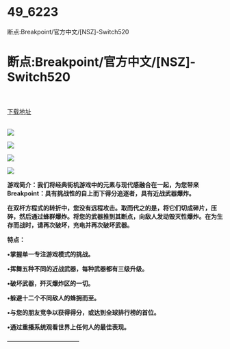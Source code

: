 # 49_6223
断点:Breakpoint/官方中文/[NSZ]-Switch520
# 断点:Breakpoint/官方中文/[NSZ]-Switch520
 <br/></br>
[下载地址](https://www.switch520.cc/article/6223 "下载地址")
<br/></br>

<p><span><strong><img src="https://www.switch520.cc/muke_img/upload_art_editor_20200925-1_ba2c4d5d7a10478a9b9accffa38d70d5.jpg"></strong></span></p>
<p><span><strong><img src="https://www.switch520.cc/muke_img/upload_art_editor_20200925-1_561bfaab73b3b7f6f0b64054e36bf6cb.jpg"></strong></span></p>
<p><span><strong><img src="https://www.switch520.cc/muke_img/upload_art_editor_20200925-1_084376aeb612c8bf37a2f935b207cc00.jpg"></strong></span></p>
<p><span><strong><img src="https://www.switch520.cc/muke_img/upload_art_editor_20200925-1_084376aeb612c8bf37a2f935b207cc00.jpg"></strong></span></p>
<p></p>
<p><span><strong>游戏简介：我们将经典街机游戏中的元素与现代感融合在一起，为您带来Breakpoint：具有挑战性的自上而下得分追逐者，具有近战武器爆炸。</strong></span></p>
<p><span><strong>在双杆方程式的转折中，您没有远程攻击。取而代之的是，将它们切成碎片，压碎，然后通过蜂群爆炸。将您的武器推到其断点，向敌人发动毁灭性爆炸。在为生存而战时，请再次破坏，充电并再次破坏武器。</strong></span></p>
<p></p>
<p><span><strong>特点：</strong></span></p>
<p><span><strong>•掌握单一专注游戏模式的挑战。</strong></span></p>
<p><span><strong>•挥舞五种不同的近战武器，每种武器都有三级升级。</strong></span></p>
<p><span><strong>•破坏武器，歼灭爆炸区的一切。</strong></span></p>
<p><span><strong>•躲避十二个不同敌人的蜂拥而至。</strong></span></p>
<p><span><strong>•与您的朋友竞争以获得得分，或达到全球排行榜的首位。</strong></span></p>
<p><span><strong>•通过重播系统观看世界上任何人的最佳表现。</strong></span></p>
<p><span><strong>————————————</strong></span></p>
